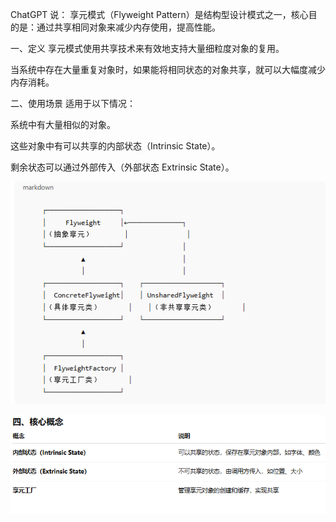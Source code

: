 ChatGPT 说：
享元模式（Flyweight Pattern）是结构型设计模式之一，核心目的是：通过共享相同对象来减少内存使用，提高性能。

一、定义
享元模式使用共享技术来有效地支持大量细粒度对象的复用。

当系统中存在大量重复对象时，如果能将相同状态的对象共享，就可以大幅度减少内存消耗。

二、使用场景
适用于以下情况：

系统中有大量相似的对象。

这些对象中有可以共享的内部状态（Intrinsic State）。

剩余状态可以通过外部传入（外部状态 Extrinsic State）。

![img.png](img.png)

![img_1.png](img_1.png)